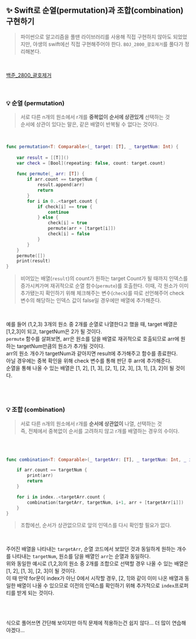 ## ✨ Swift로 순열(permutation)과 조합(combination) 구현하기
> 파이썬으로 알고리즘을 풀땐 라이브러리를 사용해 직접 구현하지 않아도 되었었지만, 야생의 swift에선 직접 구현해주어야 한다. `BOJ_2800_괄호제거`를 풀다가 정리해본다.

</br>

[백준_2800_괄호제거](https://www.acmicpc.net/problem/2800)

</br>

### 💡 순열 (permutation)
> 서로 다른 n개의 원소에서 r개를 **중복없이** **순서에 상관있게** 선택하는 것 </br>
> 순서에 상관이 있다는 말은, 같은 배열이 반복될 수 없다는 것이다. </br>

</br>

```swift
func permutation<T: Comparable>(_ target: [T], _ targetNum: Int) {
    
    var result = [[T]]()
    var check = [Bool](repeating: false, count: target.count)
    
    func permute(_ arr: [T]) {
        if arr.count == targetNum {
            result.append(arr)
            return
        }
        for i in 0..<target.count {
            if check[i] == true {
                continue
            } else {
                check[i] = true
                permute(arr + [target[i]])
                check[i] = false
            }
        }
    }
    permute([])
    print(result)
}
```

> 비어있는 배열(`result`)의 count가 원하는 target Count가 될 때까지 인덱스를 증가시켜가며 재귀적으로 순열 함수(`permute`)를 호출한다.
> 이때, 각 원소가 이미 추가됐는지 확인하기 위해 체크해주는 변수(`check`)를 따로 선언해주어 check 변수의 해당하는 인덱스 값이 false일 경우에만 배열에 추가해준다.

</br>
 
예를 들어 (1,2,3) 3개의 원소 중 2개를 순열로 나열한다고 했을 때, target 배열은 [1,2,3]이 되고, targetNum은 2가 될 것이다. </br>
`permute` 함수를 살펴보면, arr은 원소를 담을 배열로 재귀적으로 호출되므로 arr에 원하는 targetNum만큼의 원소가 추가될 것이다. </br>
arr의 원소 개수가 targetNum과 같아지면 result에 추가해주고 함수를 종료한다. </br>
아닐 경우에는 중복 확인을 위해 check 변수를 통해 판단 후 arr에 추가해준다. </br>
순열을 통해 나올 수 있는 배열은 [1, 2], [1, 3], [2, 1], [2, 3], [3, 1], [3, 2]이 될 것이다.

</br>
</br>

### 💡 조합 (combination)
> 서로 다른 n개의 원소에서 r개를 **순서에 상관없이** 나열, 선택하는 것 </br>
> 즉, 전체에서 중복없이 순서를 고려하지 않고 r개를 배열하는 경우의 수이다.

</br>
</br>

```swift
func combination<T: Comparable>(_ targetArr: [T], _ targetNum: Int, _ index: Int, _ arr: [T]) {

    if arr.count == targetNum {
        print(arr)
        return
    }

    for i in index..<targetArr.count {
        combination(targetArr, targetNum, i+1, arr + [targetArr[i]])
    }
}
```

> 조합에선, 순서가 상관없으므로 앞의 인덱스를 다시 확인할 필요가 없다.

</br>

주어진 배열을 나타내는 `targetArr`, 순열 코드에서 보았던 것과 동일하게 원하는 개수를 나타내는 `targetNum`, 원소를 담을 배열인 `arr`는 순열과 동일하다. </br>
위와 동일한 예시로 (1,2,3)의 원소 중 2개를 조합으로 선택할 경우 나올 수 있는 배열은 [1, 2], [1, 3], [2, 3]이 될 것이다. </br>
이 때 만약 for문이 index가 아닌 0에서 시작할 경우, [2, 1]와 같이 이미 나온 배열과 동일한 배열이 나올 수 있으므로 이전의 인덱스를 확인하기 위해 추가적으로 `index`프로퍼티를 받게 되는 것이다. </br>

</br>
</br>

식으로 풀어쓰면 간단해 보이지만 아직 문제에 적용하는건 쉽지 않다... 더 많이 연습해야겠다...
